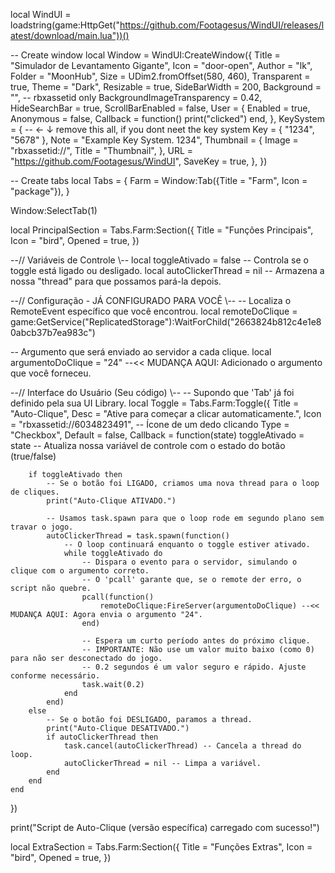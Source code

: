 local WindUI = loadstring(game:HttpGet("https://github.com/Footagesus/WindUI/releases/latest/download/main.lua"))()

-- Create window
local Window = WindUI:CreateWindow({
  Title = "Simulador de Levantamento Gigante",
  Icon = "door-open",
  Author = "lk",
  Folder = "MoonHub",
  Size = UDim2.fromOffset(580, 460),
  Transparent = true,
  Theme = "Dark",
  Resizable = true,
  SideBarWidth = 200,
  Background = "", -- rbxassetid only
  BackgroundImageTransparency = 0.42,
  HideSearchBar = true,
  ScrollBarEnabled = false,
  User = {
      Enabled = true,
      Anonymous = false,
      Callback = function()
          print("clicked")
      end,
  },
  KeySystem = { -- <- ↓ remove this all, if you dont neet the key system
      Key = { "1234", "5678" },
      Note = "Example Key System. 1234",
      Thumbnail = {
          Image = "rbxassetid://",
          Title = "Thumbnail",
      },
      URL = "https://github.com/Footagesus/WindUI",
      SaveKey = true,
  },
})

-- Create tabs
local Tabs = {
    Farm = Window:Tab({Title = "Farm", Icon = "package"}),
}

Window:SelectTab(1)


local PrincipalSection = Tabs.Farm:Section({
  Title = "Funções Principais",
  Icon = "bird",
  Opened = true,
})

--// Variáveis de Controle \\--
local toggleAtivado = false -- Controla se o toggle está ligado ou desligado.
local autoClickerThread = nil -- Armazena a nossa "thread" para que possamos pará-la depois.

--// Configuração - JÁ CONFIGURADO PARA VOCÊ \\--
-- Localiza o RemoteEvent específico que você encontrou.
local remoteDoClique = game:GetService("ReplicatedStorage"):WaitForChild("2663824b812c4e1e80abcb37b7ea983c")

-- Argumento que será enviado ao servidor a cada clique.
local argumentoDoClique = "24" --<< MUDANÇA AQUI: Adicionado o argumento que você forneceu.

--// Interface do Usuário (Seu código) \\--
-- Supondo que 'Tab' já foi definido pela sua UI Library.
local Toggle = Tabs.Farm:Toggle({
    Title = "Auto-Clique",
    Desc = "Ative para começar a clicar automaticamente.",
    Icon = "rbxassetid://6034823491", -- Ícone de um dedo clicando
    Type = "Checkbox",
    Default = false,
    Callback = function(state)
        toggleAtivado = state -- Atualiza nossa variável de controle com o estado do botão (true/false)
        
        if toggleAtivado then
            -- Se o botão foi LIGADO, criamos uma nova thread para o loop de cliques.
            print("Auto-Clique ATIVADO.")
            
            -- Usamos task.spawn para que o loop rode em segundo plano sem travar o jogo.
            autoClickerThread = task.spawn(function()
                -- O loop continuará enquanto o toggle estiver ativado.
                while toggleAtivado do
                    -- Dispara o evento para o servidor, simulando o clique com o argumento correto.
                    -- O 'pcall' garante que, se o remote der erro, o script não quebre.
                    pcall(function()
                        remoteDoClique:FireServer(argumentoDoClique) --<< MUDANÇA AQUI: Agora envia o argumento "24".
                    end)
                    
                    -- Espera um curto período antes do próximo clique.
                    -- IMPORTANTE: Não use um valor muito baixo (como 0) para não ser desconectado do jogo.
                    -- 0.2 segundos é um valor seguro e rápido. Ajuste conforme necessário.
                    task.wait(0.2) 
                end
            end)
        else
            -- Se o botão foi DESLIGADO, paramos a thread.
            print("Auto-Clique DESATIVADO.")
            if autoClickerThread then
                task.cancel(autoClickerThread) -- Cancela a thread do loop.
                autoClickerThread = nil -- Limpa a variável.
            end
        end
    end
})

print("Script de Auto-Clique (versão específica) carregado com sucesso!")

local ExtraSection = Tabs.Farm:Section({
  Title = "Funções Extras",
  Icon = "bird",
  Opened = true,
})
